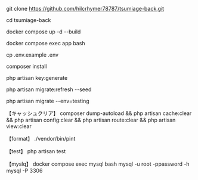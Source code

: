 git clone https://github.com/hilcrhymer78787/tsumiage-back.git 

cd tsumiage-back

docker compose up -d --build

docker compose exec app bash

cp .env.example .env

composer install

php artisan key:generate

php artisan migrate:refresh --seed

php artisan migrate --env=testing


【キャッシュクリア】
composer dump-autoload && php artisan cache:clear && php artisan config:clear && php artisan route:clear && php artisan view:clear

【format】
./vendor/bin/pint

【test】
php artisan test

【myslq】
docker compose exec mysql bash
mysql -u root -ppassword -h mysql -P 3306